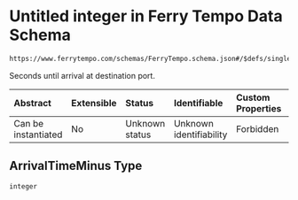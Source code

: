 # Untitled integer in Ferry Tempo Data Schema

```txt
https://www.ferrytempo.com/schemas/FerryTempo.schema.json#/$defs/singleBoatData/properties/ArrivalTimeMinus
```

Seconds until arrival at destination port.

| Abstract            | Extensible | Status         | Identifiable            | Custom Properties | Additional Properties | Access Restrictions | Defined In                                                                           |
| :------------------ | :--------- | :------------- | :---------------------- | :---------------- | :-------------------- | :------------------ | :----------------------------------------------------------------------------------- |
| Can be instantiated | No         | Unknown status | Unknown identifiability | Forbidden         | Allowed               | none                | [FerryTempo.schema.json\*](../schemas/FerryTempo.schema.json "open original schema") |

## ArrivalTimeMinus Type

`integer`
